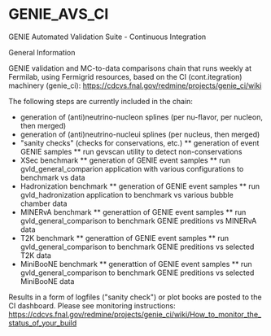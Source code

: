# GENIE_AVS_CI

GENIE Automated Validation Suite - Continuous Integration

   General Information

GENIE validation and MC-to-data comparisons chain that runs weekly at Fermilab,
using Fermigrid resources, based on the CI (cont.itegration) machinery (genie_ci):
https://cdcvs.fnal.gov/redmine/projects/genie_ci/wiki


The following steps are currently included in the chain:

* generation of (anti)neutrino-nucleon splines (per nu-flavor, per nucleon, then merged)
* generation of (anti)neutrino-nucleui splines (per nucleus, then merged)
* "sanity checks" (checks for conservations, etc.)
** generation of event GENIE samples
** run gevscan utility to detect non-conservations
* XSec benchmark
** generation of GENIE event samples
** run gvld_general_comparion application with various configurations to benchmark vs data
* Hadronization benchmark
** generation of GENIE event samples
** run gvld_hadronization application to benchmark vs various bubble chamber data
* MINERvA benchmark
** generattion of GENIE event samples
** run gvld_general_comparison to benchmark GENIE preditions vs MINERvA data
* T2K benchmark
** generattion of GENIE event samples
** run gvld_general_comparison to benchmark GENIE preditions vs selected T2K data
* MiniBooNE benchmark
** generattion of GENIE event samples
** run gvld_general_comparison to benchmark GENIE preditions vs selected MiniBooNE data

Results in a form of logfiles ("sanity check") or plot books are posted to the CI dashboard.
Please see monitoring instructions:
https://cdcvs.fnal.gov/redmine/projects/genie_ci/wiki/How_to_monitor_the_status_of_your_build



